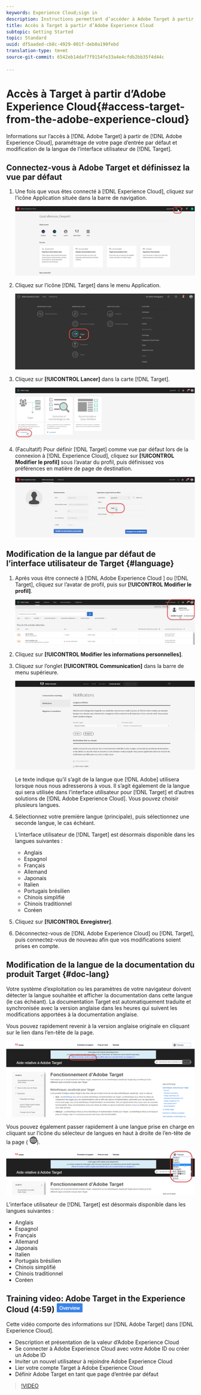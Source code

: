 ```yaml
---
keywords: Experience Cloud;sign in
description: Instructions permettant d’accéder à Adobe Target à partir d’Adobe Experience Cloud.
title: Accès à Target à partir d’Adobe Experience Cloud
subtopic: Getting Started
topic: Standard
uuid: df5aaded-cb8c-4929-801f-deb0a190febd
translation-type: tm+mt
source-git-commit: 6542eb14daf7f9154fe33a4e4cfdb2bb35f4d44c

---
```



# Accès à Target à partir d’Adobe Experience Cloud{#access-target-from-the-adobe-experience-cloud}

Informations sur l’accès à [!DNL Adobe Target] à partir de [!DNL Adobe Experience Cloud], paramétrage de votre page d’entrée par défaut et modification de la langue de l’interface utilisateur de [!DNL Target].

## Connectez-vous à Adobe Target et définissez la vue par défaut

1. Une fois que vous êtes connecté à [!DNL Experience Cloud], cliquez sur l’icône Application située dans la barre de navigation.

   ![Icône de l’application](/help/c-intro/assets/appmenu-new.png)

1. Cliquez sur l’icône [!DNL Target] dans le menu Application.

   ![Icône de Target](/help/c-intro/assets/appmenu-target-new.png)

1. Cliquez sur **[!UICONTROL Lancer]** dans la carte [!DNL Target].

   ![Lancement de Target](/help/c-intro/assets/target-launch-new.png)

1. (Facultatif) Pour définir [!DNL Target] comme vue par défaut lors de la connexion à [!DNL Experience Cloud], cliquez sur **[!UICONTROL Modifier le profil]** sous l’avatar du profil, puis définissez vos préférences en matière de page de destination.

   ![Landing page](/help/c-intro/assets/pagepref-new.png)

## Modification de la langue par défaut de l’interface utilisateur de Target {#language}

1. Après vous être connecté à [!DNL Adobe Experience Cloud ] ou [!DNL Target], cliquez sur l’avatar de profil, puis sur **[!UICONTROL Modifier le profil]**.

   ![Editer le profil](/help/c-intro/assets/change-language.png)

1. Cliquez sur **[!UICONTROL Modifier les informations personnelles]**.

1. Cliquez sur l’onglet **[!UICONTROL Communication]** dans la barre de menu supérieure.

   ![Langues préférées](/help/c-intro/assets/prefered-language.png)

   Le texte indique qu’il s’agit de la langue que [!DNL Adobe] utilisera lorsque nous nous adresserons à vous. Il s’agit également de la langue qui sera utilisée dans l’interface utilisateur pour [!DNL Target] et d’autres solutions de [!DNL Adobe Experience Cloud]. Vous pouvez choisir plusieurs langues.

1. Sélectionnez votre première langue (principale), puis sélectionnez une seconde langue, le cas échéant.

   L’interface utilisateur de [!DNL Target] est désormais disponible dans les langues suivantes :

   * Anglais
   * Espagnol
   * Français
   * Allemand
   * Japonais
   * Italien
   * Portugais brésilien
   * Chinois simplifié
   * Chinois traditionnel
   * Coréen

1. Cliquez sur **[!UICONTROL Enregistrer]**.

1. Déconnectez-vous de [!DNL Adobe Experience Cloud] ou [!DNL Target], puis connectez-vous de nouveau afin que vos modifications soient prises en compte.

## Modification de la langue de la documentation du produit Target {#doc-lang}

Votre système d’exploitation ou les paramètres de votre navigateur doivent détecter la langue souhaitée et afficher la documentation dans cette langue (le cas échéant). La documentation Target est automatiquement traduite et synchronisée avec la version anglaise dans les heures qui suivent les modifications apportées à la documentation anglaise.

Vous pouvez rapidement revenir à la version anglaise originale en cliquant sur le lien dans l’en-tête de la page.

![Revenir à la langue d’origine](/help/c-intro/assets/mt-original.png)

Vous pouvez également passer rapidement à une langue prise en charge en cliquant sur l’icône du sélecteur de langues en haut à droite de l’en-tête de la page ( ![sélecteur de langues](/help/c-intro/assets/icon-language-switcher.png)).

![sélecteur de langues](/help/c-intro/assets/language-switcher.png)

L’interface utilisateur de [!DNL Target] est désormais disponible dans les langues suivantes :

* Anglais
* Espagnol
* Français
* Allemand
* Japonais
* Italien
* Portugais brésilien
* Chinois simplifié
* Chinois traditionnel
* Coréen

## Training video: Adobe Target in the Experience Cloud (4:59) ![Overview badge](/help/assets/overview.png)

Cette vidéo comporte des informations sur [!DNL Adobe Target] dans [!DNL Experience Cloud].

* Description et présentation de la valeur d’Adobe Experience Cloud
* Se connecter à Adobe Experience Cloud avec votre Adobe ID ou créer un Adobe ID
* Inviter un nouvel utilisateur à rejoindre Adobe Experience Cloud
* Lier votre compte Target à Adobe Experience Cloud
* Définir Adobe Target en tant que page d’entrée par défaut

>[!VIDEO](https://www.youtube.com/v=7lwYrYC7vdM)